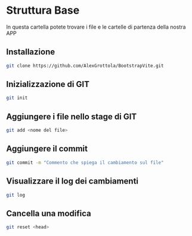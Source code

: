# Struttura Base
In questa cartella potete trovare i file e le cartelle di partenza della nostra APP

## Installazione
```bash
git clone https://github.com/AlexGrottola/BootstrapVite.git
```

## Inizializzazione di GIT
```bash
git init
```

## Aggiungere i file nello stage di GIT
```bash
git add <nome del file>
```

## Aggiungere il commit 
```bash
git commit -m "Commento che spiega il cambiamento sul file"
```

## Visualizzare il log dei cambiamenti
```bash
git log
```

## Cancella una modifica
```bash
git reset <head>
```
